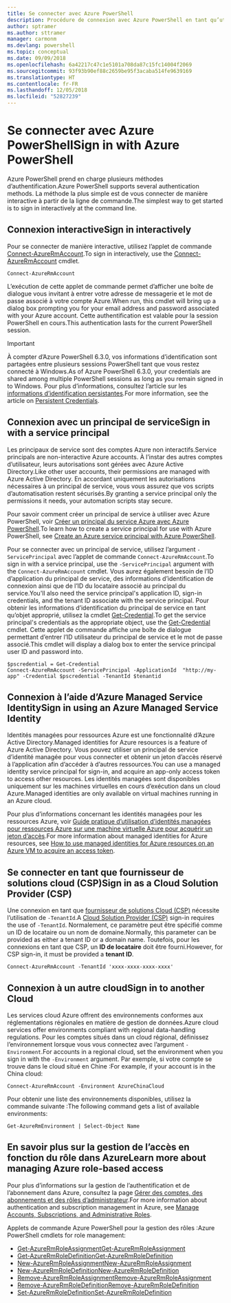 ```yaml
---
title: Se connecter avec Azure PowerShell
description: Procédure de connexion avec Azure PowerShell en tant qu’utilisateur, en tant que principal de service, ou avec des identités managées pour les ressources Azure.
author: sptramer
ms.author: sttramer
manager: carmonm
ms.devlang: powershell
ms.topic: conceptual
ms.date: 09/09/2018
ms.openlocfilehash: 6a42217c47c1e5101a708da87c15fc14004f2069
ms.sourcegitcommit: 93f93b90ef88c2659be95f3acaba514fe9639169
ms.translationtype: HT
ms.contentlocale: fr-FR
ms.lasthandoff: 12/05/2018
ms.locfileid: "52827239"
---
```

# <a name="sign-in-with-azure-powershell"></a><span data-ttu-id="201ff-103">Se connecter avec Azure PowerShell</span><span class="sxs-lookup"><span data-stu-id="201ff-103">Sign in with Azure PowerShell</span></span>

<span data-ttu-id="201ff-104">Azure PowerShell prend en charge plusieurs méthodes d’authentification.</span><span class="sxs-lookup"><span data-stu-id="201ff-104">Azure PowerShell supports several authentication methods.</span></span> <span data-ttu-id="201ff-105">La méthode la plus simple est de vous connecter de manière interactive à partir de la ligne de commande.</span><span class="sxs-lookup"><span data-stu-id="201ff-105">The simplest way to get started is to sign in interactively at the command line.</span></span>

## <a name="sign-in-interactively"></a><span data-ttu-id="201ff-106">Connexion interactive</span><span class="sxs-lookup"><span data-stu-id="201ff-106">Sign in interactively</span></span>

<span data-ttu-id="201ff-107">Pour se connecter de manière interactive, utilisez l’applet de commande [Connect-AzureRmAccount](/powershell/module/azurerm.profile/connect-azurermaccount).</span><span class="sxs-lookup"><span data-stu-id="201ff-107">To sign in interactively, use the [Connect-AzureRmAccount](/powershell/module/azurerm.profile/connect-azurermaccount) cmdlet.</span></span>

```azurepowershell-interactive
Connect-AzureRmAccount
```

<span data-ttu-id="201ff-108">L’exécution de cette applet de commande permet d’afficher une boîte de dialogue vous invitant à entrer votre adresse de messagerie et le mot de passe associé à votre compte Azure.</span><span class="sxs-lookup"><span data-stu-id="201ff-108">When run, this cmdlet will bring up a dialog box prompting you for your email address and password associated with your Azure account.</span></span> <span data-ttu-id="201ff-109">Cette authentification est valable pour la session PowerShell en cours.</span><span class="sxs-lookup"><span data-stu-id="201ff-109">This authentication lasts for the current PowerShell session.</span></span>

> [!IMPORTANT]
> <span data-ttu-id="201ff-110">À compter d’Azure PowerShell 6.3.0, vos informations d’identification sont partagées entre plusieurs sessions PowerShell tant que vous restez connecté à Windows.</span><span class="sxs-lookup"><span data-stu-id="201ff-110">As of Azure PowerShell 6.3.0, your credentials are shared among multiple PowerShell sessions as long as you remain signed in to Windows.</span></span> <span data-ttu-id="201ff-111">Pour plus d’informations, consultez l’article sur les [informations d’identification persistantes](context-persistence.md).</span><span class="sxs-lookup"><span data-stu-id="201ff-111">For more information, see the article on [Persistent Credentials](context-persistence.md).</span></span>

## <a name="sign-in-with-a-service-principal"></a><span data-ttu-id="201ff-112">Connexion avec un principal de service</span><span class="sxs-lookup"><span data-stu-id="201ff-112">Sign in with a service principal</span></span>

<span data-ttu-id="201ff-113">Les principaux de service sont des comptes Azure non interactifs.</span><span class="sxs-lookup"><span data-stu-id="201ff-113">Service principals are non-interactive Azure accounts.</span></span> <span data-ttu-id="201ff-114">À l’instar des autres comptes d’utilisateur, leurs autorisations sont gérées avec Azure Active Directory.</span><span class="sxs-lookup"><span data-stu-id="201ff-114">Like other user accounts, their permissions are managed with Azure Active Directory.</span></span> <span data-ttu-id="201ff-115">En accordant uniquement les autorisations nécessaires à un principal de service, vous vous assurez que vos scripts d’automatisation restent sécurisés.</span><span class="sxs-lookup"><span data-stu-id="201ff-115">By granting a service principal only the permissions it needs, your automation scripts stay secure.</span></span>

<span data-ttu-id="201ff-116">Pour savoir comment créer un principal de service à utiliser avec Azure PowerShell, voir [Créer un principal du service Azure avec Azure PowerShell](create-azure-service-principal-azureps.md).</span><span class="sxs-lookup"><span data-stu-id="201ff-116">To learn how to create a service principal for use with Azure PowerShell, see [Create an Azure service principal with Azure PowerShell](create-azure-service-principal-azureps.md).</span></span>

<span data-ttu-id="201ff-117">Pour se connecter avec un principal de service, utilisez l’argument `-ServicePrincipal` avec l’applet de commande `Connect-AzureRmAccount`.</span><span class="sxs-lookup"><span data-stu-id="201ff-117">To sign in with a service principal, use the `-ServicePrincipal` argument with the `Connect-AzureRmAccount` cmdlet.</span></span> <span data-ttu-id="201ff-118">Vous aurez également besoin de l’ID d’application du principal de service, des informations d’identification de connexion ainsi que de l’ID du locataire associé au principal du service.</span><span class="sxs-lookup"><span data-stu-id="201ff-118">You'll also need the service principal's application ID, sign-in credentials, and the tenant ID associate with the service principal.</span></span> <span data-ttu-id="201ff-119">Pour obtenir les informations d’identification du principal de service en tant qu’objet approprié, utilisez la cmdlet [Get-Credential](/powershell/module/microsoft.powershell.security/get-credential).</span><span class="sxs-lookup"><span data-stu-id="201ff-119">To get the service principal's credentials as the appropriate object, use the [Get-Credential](/powershell/module/microsoft.powershell.security/get-credential) cmdlet.</span></span> <span data-ttu-id="201ff-120">Cette applet de commande affiche une boîte de dialogue permettant d’entrer l’ID utilisateur du principal de service et le mot de passe associé.</span><span class="sxs-lookup"><span data-stu-id="201ff-120">This cmdlet will display a dialog box to enter the service principal user ID and password into.</span></span>

```azurepowershell-interactive
$pscredential = Get-Credential
Connect-AzureRmAccount -ServicePrincipal -ApplicationId  "http://my-app" -Credential $pscredential -TenantId $tenantid
```

## <a name="sign-in-using-an-azure-managed-service-identity"></a><span data-ttu-id="201ff-121">Connexion à l’aide d’Azure Managed Service Identity</span><span class="sxs-lookup"><span data-stu-id="201ff-121">Sign in using an Azure Managed Service Identity</span></span>

<span data-ttu-id="201ff-122">Identités managées pour ressources Azure est une fonctionnalité d’Azure Active Directory.</span><span class="sxs-lookup"><span data-stu-id="201ff-122">Managed identities for Azure resources is a feature of Azure Active Directory.</span></span> <span data-ttu-id="201ff-123">Vous pouvez utiliser un principal de service d’identité managée pour vous connecter et obtenir un jeton d’accès réservé à l’application afin d’accéder à d’autres ressources.</span><span class="sxs-lookup"><span data-stu-id="201ff-123">You can use a managed identity service principal for sign-in, and acquire an app-only access token to access other resources.</span></span> <span data-ttu-id="201ff-124">Les identités managées sont disponibles uniquement sur les machines virtuelles en cours d’exécution dans un cloud Azure.</span><span class="sxs-lookup"><span data-stu-id="201ff-124">Managed identities are only available on virtual machines running in an Azure cloud.</span></span>

<span data-ttu-id="201ff-125">Pour plus d’informations concernant les identités managées pour les ressources Azure, voir [Guide pratique d’utilisation d’identités managées pour ressources Azure sur une machine virtuelle Azure pour acquérir un jeton d’accès](/azure/active-directory/managed-identities-azure-resources/how-to-use-vm-token).</span><span class="sxs-lookup"><span data-stu-id="201ff-125">For more information about managed identities for Azure resources, see [How to use managed identities for Azure resources on an Azure VM to acquire an access token](/azure/active-directory/managed-identities-azure-resources/how-to-use-vm-token).</span></span>

## <a name="sign-in-as-a-cloud-solution-provider-csp"></a><span data-ttu-id="201ff-126">Se connecter en tant que fournisseur de solutions cloud (CSP)</span><span class="sxs-lookup"><span data-stu-id="201ff-126">Sign in as a Cloud Solution Provider (CSP)</span></span>

<span data-ttu-id="201ff-127">Une connexion en tant que [fournisseur de solutions Cloud (CSP)](https://azure.microsoft.com/en-us/offers/ms-azr-0145p/) nécessite l’utilisation de `-TenantId`.</span><span class="sxs-lookup"><span data-stu-id="201ff-127">A [Cloud Solution Provider (CSP)](https://azure.microsoft.com/en-us/offers/ms-azr-0145p/) sign-in requires the use of `-TenantId`.</span></span> <span data-ttu-id="201ff-128">Normalement, ce paramètre peut être spécifié comme un ID de locataire ou un nom de domaine.</span><span class="sxs-lookup"><span data-stu-id="201ff-128">Normally, this parameter can be provided as either a tenant ID or a domain name.</span></span> <span data-ttu-id="201ff-129">Toutefois, pour les connexions en tant que CSP, un **ID de locataire** doit être fourni.</span><span class="sxs-lookup"><span data-stu-id="201ff-129">However, for CSP sign-in, it must be provided a **tenant ID**.</span></span>

```azurepowershell-interactive
Connect-AzureRmAccount -TenantId 'xxxx-xxxx-xxxx-xxxx'
```

## <a name="sign-in-to-another-cloud"></a><span data-ttu-id="201ff-130">Connexion à un autre cloud</span><span class="sxs-lookup"><span data-stu-id="201ff-130">Sign in to another Cloud</span></span>

<span data-ttu-id="201ff-131">Les services cloud Azure offrent des environnements conformes aux réglementations régionales en matière de gestion de données.</span><span class="sxs-lookup"><span data-stu-id="201ff-131">Azure cloud services offer environments compliant with regional data-handling regulations.</span></span>
<span data-ttu-id="201ff-132">Pour les comptes situés dans un cloud régional, définissez l’environnement lorsque vous vous connectez avec l’argument `-Environment`.</span><span class="sxs-lookup"><span data-stu-id="201ff-132">For accounts in a regional cloud, set the environment when you sign in with the `-Environment` argument.</span></span>
<span data-ttu-id="201ff-133">Par exemple, si votre compte se trouve dans le cloud situé en Chine :</span><span class="sxs-lookup"><span data-stu-id="201ff-133">For example, if your account is in the China cloud:</span></span>

```azurepowershell-interactive
Connect-AzureRmAccount -Environment AzureChinaCloud
```

<span data-ttu-id="201ff-134">Pour obtenir une liste des environnements disponibles, utilisez la commande suivante :</span><span class="sxs-lookup"><span data-stu-id="201ff-134">The following command gets a list of available environments:</span></span>

```azurepowershell-interactive
Get-AzureRmEnvironment | Select-Object Name
```

## <a name="learn-more-about-managing-azure-role-based-access"></a><span data-ttu-id="201ff-135">En savoir plus sur la gestion de l’accès en fonction du rôle dans Azure</span><span class="sxs-lookup"><span data-stu-id="201ff-135">Learn more about managing Azure role-based access</span></span>

<span data-ttu-id="201ff-136">Pour plus d’informations sur la gestion de l’authentification et de l’abonnement dans Azure, consultez la page [Gérer des comptes, des abonnements et des rôles d’administrateur](/azure/active-directory/role-based-access-control-configure).</span><span class="sxs-lookup"><span data-stu-id="201ff-136">For more information about authentication and subscription management in Azure, see [Manage Accounts, Subscriptions, and Administrative Roles](/azure/active-directory/role-based-access-control-configure).</span></span>

<span data-ttu-id="201ff-137">Applets de commande Azure PowerShell pour la gestion des rôles :</span><span class="sxs-lookup"><span data-stu-id="201ff-137">Azure PowerShell cmdlets for role management:</span></span>

* [<span data-ttu-id="201ff-138">Get-AzureRmRoleAssignment</span><span class="sxs-lookup"><span data-stu-id="201ff-138">Get-AzureRmRoleAssignment</span></span>](/powershell/module/AzureRM.Resources/Get-AzureRmRoleAssignment)
* [<span data-ttu-id="201ff-139">Get-AzureRmRoleDefinition</span><span class="sxs-lookup"><span data-stu-id="201ff-139">Get-AzureRmRoleDefinition</span></span>](/powershell/module/AzureRM.Resources/Get-AzureRmRoleDefinition)
* [<span data-ttu-id="201ff-140">New-AzureRmRoleAssignment</span><span class="sxs-lookup"><span data-stu-id="201ff-140">New-AzureRmRoleAssignment</span></span>](/powershell/module/AzureRM.Resources/New-AzureRmRoleAssignment)
* [<span data-ttu-id="201ff-141">New-AzureRmRoleDefinition</span><span class="sxs-lookup"><span data-stu-id="201ff-141">New-AzureRmRoleDefinition</span></span>](/powershell/module/AzureRM.Resources/New-AzureRmRoleDefinition)
* [<span data-ttu-id="201ff-142">Remove-AzureRmRoleAssignment</span><span class="sxs-lookup"><span data-stu-id="201ff-142">Remove-AzureRmRoleAssignment</span></span>](/powershell/module/AzureRM.Resources/Remove-AzureRmRoleAssignment)
* [<span data-ttu-id="201ff-143">Remove-AzureRmRoleDefinition</span><span class="sxs-lookup"><span data-stu-id="201ff-143">Remove-AzureRmRoleDefinition</span></span>](/powershell/module/AzureRM.Resources/Remove-AzureRmRoleDefinition)
* [<span data-ttu-id="201ff-144">Set-AzureRmRoleDefinition</span><span class="sxs-lookup"><span data-stu-id="201ff-144">Set-AzureRmRoleDefinition</span></span>](/powershell/module/AzureRM.Resources/Set-AzureRmRoleDefinition)
